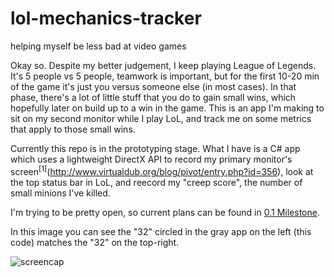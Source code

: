 # lol-mechanics-tracker
helping myself be less bad at video games

Okay so. Despite my better judgement, I keep playing League of Legends. It's 5 people vs 5 people, teamwork is important,
but for the first 10-20 min of the game it's just you versus someone else (in most cases). In that phase, there's a lot of
little stuff that you do to gain small wins, which hopefully later on build up to a win in the game. This is an app I'm making
to sit on my second monitor while I play LoL, and track me on some metrics that apply to those small wins.

Currently this repo is in the prototyping stage. What I have is a C# app which uses a lightweight DirectX API to record my
primary monitor's screen<sup>[1]</sup>(http://www.virtualdub.org/blog/pivot/entry.php?id=356), look at the top status bar in LoL, and reecord my "creep score", the number of small minions I've killed.

I'm trying to be pretty open, so current plans can be found in [0.1 Milestone](https://github.com/jc4p/lol-mechanics-tracker/issues/1).

In this image you can see the "32" circled in the gray app on the left (this code) matches the "32" on the top-right. 

![screencap](https://pbs.twimg.com/media/Cll8CAZVEAEXF0U.jpg:large)
